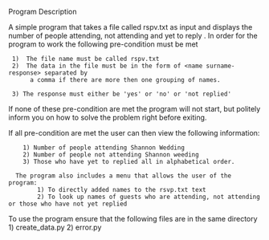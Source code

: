 Program Description
  
  
 
 A simple program that takes a file called rspv.txt as input and displays the number of people
  attending, not attending and yet to reply
.
  In order for the program to work the following pre-condition must be met

     1)  The file name must be called rspv.txt
     2)  The data in the file must be in the form of <name surname-response> separated by 
          a comma if there are more then one grouping of names.

     3) The response must either be 'yes' or 'no' or 'not replied'


  If none of these pre-condition are met the program will not start, but politely inform you 
  on how to solve the problem right before exiting.

  If all pre-condition are met the user can then view the following information:
    
        1) Number of people attending Shannon Wedding
        2) Number of people not attending Shannon weeding
        3) Those who have yet to replied all in alphabetical order.

      The program also includes a menu that allows the user of the program:
            1) To directly added names to the rsvp.txt text
            2) To look up names of guests who are attending, not attending or those who have not yet replied

  To use the program ensure that the following files are in the same directory
           1)  create_data.py
           2)  error.py
